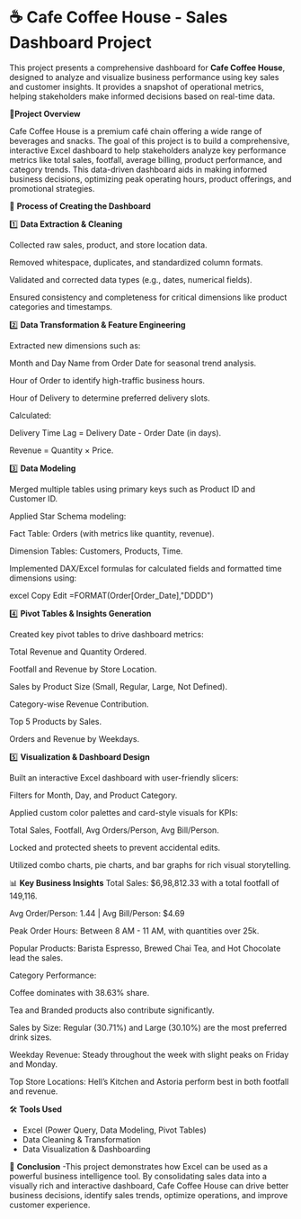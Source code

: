 # ☕ Cafe Coffee House - Sales Dashboard Project

This project presents a comprehensive dashboard for **Cafe Coffee House**, designed to analyze and visualize business performance using key sales and customer insights. It provides a snapshot of operational metrics, helping stakeholders make informed decisions based on real-time data.

📌**Project Overview**

Cafe Coffee House is a premium café chain offering a wide range of beverages and snacks. The goal of this project is to build a comprehensive, interactive Excel dashboard to help stakeholders analyze key performance metrics like total sales, footfall, average billing, product performance, and category trends. This data-driven dashboard aids in making informed business decisions, optimizing peak operating hours, product offerings, and promotional strategies.

🚀 **Process of Creating the Dashboard**

1️⃣ **Data Extraction & Cleaning**

Collected raw sales, product, and store location data.

Removed whitespace, duplicates, and standardized column formats.

Validated and corrected data types (e.g., dates, numerical fields).

Ensured consistency and completeness for critical dimensions like product categories and timestamps.

2️⃣ **Data Transformation & Feature Engineering**

Extracted new dimensions such as:

Month and Day Name from Order Date for seasonal trend analysis.

Hour of Order to identify high-traffic business hours.

Hour of Delivery to determine preferred delivery slots.

Calculated:

Delivery Time Lag = Delivery Date - Order Date (in days).

Revenue = Quantity × Price.

3️⃣ **Data Modeling**

Merged multiple tables using primary keys such as Product ID and Customer ID.

Applied Star Schema modeling:

Fact Table: Orders (with metrics like quantity, revenue).

Dimension Tables: Customers, Products, Time.

Implemented DAX/Excel formulas for calculated fields and formatted time dimensions using:

excel
Copy
Edit
=FORMAT(Order[Order_Date],"DDDD")

4️⃣ **Pivot Tables & Insights Generation**

Created key pivot tables to drive dashboard metrics:

Total Revenue and Quantity Ordered.

Footfall and Revenue by Store Location.

Sales by Product Size (Small, Regular, Large, Not Defined).

Category-wise Revenue Contribution.

Top 5 Products by Sales.

Orders and Revenue by Weekdays.

5️⃣ **Visualization & Dashboard Design**

Built an interactive Excel dashboard with user-friendly slicers:

Filters for Month, Day, and Product Category.

Applied custom color palettes and card-style visuals for KPIs:

Total Sales, Footfall, Avg Orders/Person, Avg Bill/Person.

Locked and protected sheets to prevent accidental edits.

Utilized combo charts, pie charts, and bar graphs for rich visual storytelling.

📊 **Key Business Insights**
Total Sales: $6,98,812.33 with a total footfall of 149,116.

Avg Order/Person: 1.44 | Avg Bill/Person: $4.69

Peak Order Hours: Between 8 AM - 11 AM, with quantities over 25k.

Popular Products: Barista Espresso, Brewed Chai Tea, and Hot Chocolate lead the sales.

Category Performance:

Coffee dominates with 38.63% share.

Tea and Branded products also contribute significantly.

Sales by Size: Regular (30.71%) and Large (30.10%) are the most preferred drink sizes.

Weekday Revenue: Steady throughout the week with slight peaks on Friday and Monday.

Top Store Locations: Hell’s Kitchen and Astoria perform best in both footfall and revenue.

🛠️ **Tools Used**  
- Excel (Power Query, Data Modeling, Pivot Tables)  
- Data Cleaning & Transformation    
- Data Visualization & Dashboarding

  
📎 **Conclusion**
-This project demonstrates how Excel can be used as a powerful business intelligence tool. By consolidating sales data into a visually rich and interactive dashboard, Cafe Coffee House can drive better business decisions, identify sales trends, optimize operations, and improve customer experience.
  
